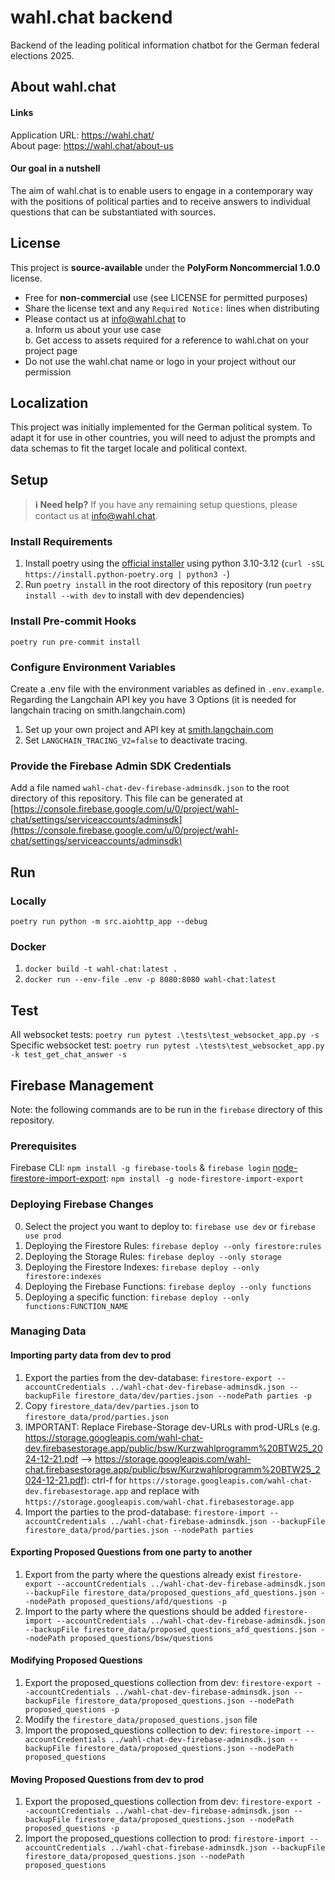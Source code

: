 <!--
SPDX-FileCopyrightText: 2025 2025 wahl.chat

SPDX-License-Identifier: PolyForm-Noncommercial-1.0.0
-->

# wahl.chat backend
Backend of the leading political information chatbot for the German federal elections 2025.

## About wahl.chat
#### Links
Application URL: https://wahl.chat/ </br>
About page: https://wahl.chat/about-us </br>

#### Our goal in a nutshell
The aim of wahl.chat is to enable users to engage in a contemporary way with the positions of political parties and to receive answers to individual questions that can be substantiated with sources.

## License
This project is **source-available** under the **PolyForm Noncommercial 1.0.0** license.
- Free for **non-commercial** use (see LICENSE for permitted purposes)
- Share the license text and any `Required Notice:` lines when distributing
- Please contact us at info@wahl.chat to  
  a. Inform us about your use case  
  b. Get access to assets required for a reference to wahl.chat on your project page  
- Do not use the wahl.chat name or logo in your project without our permission

## Localization
This project was initially implemented for the German political system.
To adapt it for use in other countries, you will need to adjust the prompts and data schemas to fit the target locale and political context.



## Setup

> **ℹ️ Need help?**
> If you have any remaining setup questions, please contact us at [info@wahl.chat](mailto:info@wahl.chat).


### Install Requirements
1. Install poetry using the [official installer](https://python-poetry.org/docs/#installing-with-the-official-installer) using python 3.10-3.12 (`curl -sSL https://install.python-poetry.org | python3 -`)
2. Run `poetry install` in the root directory of this repository (run `poetry install --with dev` to install with dev dependencies)

### Install Pre-commit Hooks
`poetry run pre-commit install`

### Configure Environment Variables
Create a .env file with the environment variables as defined in `.env.example`.
Regarding the Langchain API key you have 3 Options (it is needed for langchain tracing on smith.langchain.com)
1. Set up your own project and API key at [smith.langchain.com](https://smith.langchain.com)
2. Set `LANGCHAIN_TRACING_V2=false` to deactivate tracing.

### Provide the Firebase Admin SDK Credentials
Add a file named `wahl-chat-dev-firebase-adminsdk.json` to the root directory of this repository. This file can be generated at [https://console.firebase.google.com/u/0/project/wahl-chat/settings/serviceaccounts/adminsdk](https://console.firebase.google.com/u/0/project/wahl-chat/settings/serviceaccounts/adminsdk)

## Run
### Locally
`poetry run python -m src.aiohttp_app --debug`

### Docker
1. `docker build -t wahl-chat:latest .`
2. `docker run --env-file .env -p 8080:8080 wahl-chat:latest`


## Test
All websocket tests: `poetry run pytest .\tests\test_websocket_app.py -s`
Specific websocket test: `poetry run pytest .\tests\test_websocket_app.py -k test_get_chat_answer -s`


## Firebase Management
Note: the following commands are to be run in the `firebase` directory of this repository.

### Prerequisites
Firebase CLI: `npm install -g firebase-tools` & `firebase login`
[node-firestore-import-export](https://github.com/jloosli/node-firestore-import-export/): `npm install -g node-firestore-import-export`

### Deploying Firebase Changes
0. Select the project you want to deploy to: `firebase use dev` or `firebase use prod`
1. Deploying the Firestore Rules: `firebase deploy --only firestore:rules`
2. Deploying the Storage Rules: `firebase deploy --only storage`
3. Deploying the Firestore Indexes: `firebase deploy --only firestore:indexes`
4. Deploying the Firebase Functions: `firebase deploy --only functions`
5. Deploying a specific function: `firebase deploy --only functions:FUNCTION_NAME`

### Managing Data
#### Importing party data from dev to prod
1. Export the parties from the dev-database: `firestore-export --accountCredentials ../wahl-chat-dev-firebase-adminsdk.json --backupFile firestore_data/dev/parties.json --nodePath parties -p`
2. Copy `firestore_data/dev/parties.json` to `firestore_data/prod/parties.json`
3. IMPORTANT: Replace Firebase-Storage dev-URLs with prod-URLs (e.g. https://storage.googleapis.com/wahl-chat-dev.firebasestorage.app/public/bsw/Kurzwahlprogramm%20BTW25_2024-12-21.pdf --> https://storage.googleapis.com/wahl-chat.firebasestorage.app/public/bsw/Kurzwahlprogramm%20BTW25_2024-12-21.pdf): ctrl-f for `https://storage.googleapis.com/wahl-chat-dev.firebasestorage.app` and replace with `https://storage.googleapis.com/wahl-chat.firebasestorage.app`
4. Import the parties to the prod-database: `firestore-import --accountCredentials ../wahl-chat-firebase-adminsdk.json --backupFile firestore_data/prod/parties.json --nodePath parties`

#### Exporting Proposed Questions from one party to another
1. Export from the party where the questions already exist `firestore-export --accountCredentials ../wahl-chat-dev-firebase-adminsdk.json --backupFile firestore_data/proposed_questions_afd_questions.json --nodePath proposed_questions/afd/questions -p`
2. Import to the party where the questions should be added `firestore-import --accountCredentials ../wahl-chat-dev-firebase-adminsdk.json --backupFile firestore_data/proposed_questions_afd_questions.json --nodePath proposed_questions/bsw/questions`

#### Modifying Proposed Questions
1. Export the proposed_questions collection from dev: `firestore-export --accountCredentials ../wahl-chat-dev-firebase-adminsdk.json --backupFile firestore_data/proposed_questions.json --nodePath proposed_questions -p`
2. Modify the `firestore_data/proposed_questions.json` file
3. Import the proposed_questions collection to dev: `firestore-import --accountCredentials ../wahl-chat-dev-firebase-adminsdk.json --backupFile firestore_data/proposed_questions.json --nodePath proposed_questions`

#### Moving Proposed Questions from dev to prod
1. Export the proposed_questions collection from dev: `firestore-export --accountCredentials ../wahl-chat-dev-firebase-adminsdk.json --backupFile firestore_data/proposed_questions.json --nodePath proposed_questions -p`
2. Import the proposed_questions collection to prod: `firestore-import --accountCredentials ../wahl-chat-firebase-adminsdk.json --backupFile firestore_data/proposed_questions.json --nodePath proposed_questions`
